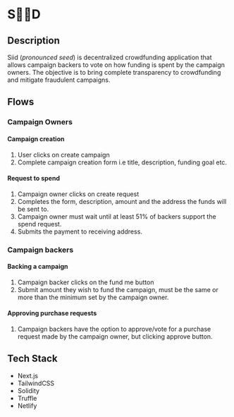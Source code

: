 # S🌱🌱D

## Description
Siid (_pronounced seed_) is decentralized crowdfunding application that allows campaign backers to vote on how funding is spent by the campaign owners. The objective is to bring complete transparency to crowdfunding and mitigate fraudulent campaigns.

## Flows

### Campaign Owners

#### Campaign creation
1. User clicks on create campaign
2. Complete campaign creation form i.e title, description, funding goal etc.

#### Request to spend
1. Campaign owner clicks on create request
2. Completes the form, description, amount and the address the funds will be sent to.
3. Campaign owner must wait until at least 51% of backers support the spend request.
4. Submits the payment to receiving address.

### Campaign backers
#### Backing a campaign
1. Campaign backer clicks on the fund me button
2. Submit amount they wish to fund the campaign, must be the same or more than the minimum set by the campaign owner.

#### Approving purchase requests
1. Campaign backers have the option to approve/vote for a purchase request made by the campaign owner, but clicking approve button.

## Tech Stack
- Next.js
- TailwindCSS
- Solidity
- Truffle
- Netlify
